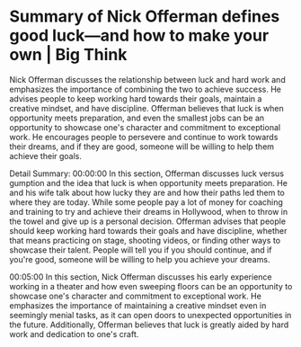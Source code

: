 # Summary of Nick Offerman defines good luck—and how to make your own | Big Think

Nick Offerman discusses the relationship between luck and hard work and emphasizes the importance of combining the two to achieve success. He advises people to keep working hard towards their goals, maintain a creative mindset, and have discipline. Offerman believes that luck is when opportunity meets preparation, and even the smallest jobs can be an opportunity to showcase one's character and commitment to exceptional work. He encourages people to persevere and continue to work towards their dreams, and if they are good, someone will be willing to help them achieve their goals.

Detail Summary: 
00:00:00
In this section, Offerman discusses luck versus gumption and the idea that luck is when opportunity meets preparation. He and his wife talk about how lucky they are and how their paths led them to where they are today. While some people pay a lot of money for coaching and training to try and achieve their dreams in Hollywood, when to throw in the towel and give up is a personal decision. Offerman advises that people should keep working hard towards their goals and have discipline, whether that means practicing on stage, shooting videos, or finding other ways to showcase their talent. People will tell you if you should continue, and if you're good, someone will be willing to help you achieve your dreams.

00:05:00
In this section, Nick Offerman discusses his early experience working in a theater and how even sweeping floors can be an opportunity to showcase one's character and commitment to exceptional work. He emphasizes the importance of maintaining a creative mindset even in seemingly menial tasks, as it can open doors to unexpected opportunities in the future. Additionally, Offerman believes that luck is greatly aided by hard work and dedication to one's craft.

